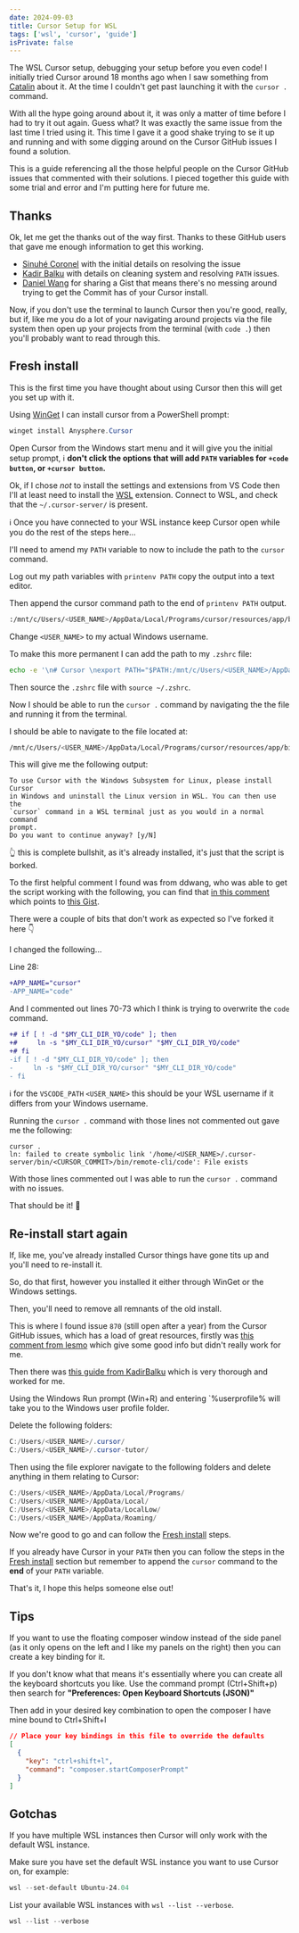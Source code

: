 ```yaml
---
date: 2024-09-03
title: Cursor Setup for WSL
tags: ['wsl', 'cursor', 'guide']
isPrivate: false
---
```


<script>
  import { Gist } from 'sveltekit-embed'
</script>

The WSL Cursor setup, debugging your setup before you even code! I
initially tried Cursor around 18 months ago when I saw something from
[Catalin](https://x.com/catalinmpit) about it. At the time I couldn't
get past launching it with the `cursor .` command.

With all the hype going around about it, it was only a matter of time
before I had to try it out again. Guess what? It was exactly the same
issue from the last time I tried using it. This time I gave it a good
shake trying to se it up and running and with some digging around on
the Cursor GitHub issues I found a solution.

This is a guide referencing all the those helpful people on the Cursor
GitHub issues that commented with their solutions. I pieced together
this guide with some trial and error and I'm putting here for future
me.

## Thanks

Ok, let me get the thanks out of the way first. Thanks to these GitHub
users that gave me enough information to get this working.

<!-- cSpell:ignore lesmo,KadirBalku,ddwang Sinuhé Coronel Kadir Balku -->

- [Sinuhé Coronel](https://github.com/lesmo) with the initial details
  on resolving the issue
- [Kadir Balku](https://github.com/KadirBalku) with details on
  cleaning system and resolving `PATH` issues.
- [Daniel Wang](https://github.com/ddwang) for sharing a Gist that
  means there's no messing around trying to get the Commit has of your
  Cursor install.

Now, if you don't use the terminal to launch Cursor then you're good,
really, but if, like me you do a lot of your navigating around
projects via the file system then open up your projects from the
terminal (with `code .`) then you'll probably want to read through
this.

## Fresh install

This is the first time you have thought about using Cursor then this
will get you set up with it.

Using
[WinGet](https://learn.microsoft.com/en-us/windows/package-manager/winget)
I can install cursor from a PowerShell prompt:

<!-- cspell:ignore Anysphere userprofile -->

```powershell
winget install Anysphere.Cursor
```

Open Cursor from the Windows start menu and it will give you the
initial setup prompt, ℹ️ **don't click the options that will add
`PATH` variables for `+code button`, or `+cursor button`.**

Ok, if I chose _not_ to install the settings and extensions from VS
Code then I'll at least need to install the
[WSL](https://marketplace.visualstudio.com/items?itemName=ms-vscode-remote.remote-wsl)
extension. Connect to WSL, and check that the `~/.cursor-server/` is
present.

ℹ️ Once you have connected to your WSL instance keep Cursor open while
you do the rest of the steps here...

I'll need to amend my `PATH` variable to now to include the path to
the `cursor` command.

<!-- cSpell:ignore printenv -->

Log out my path variables with `printenv PATH` copy the output into a
text editor.

Then append the cursor command path to the end of `printenv PATH`
output.

```bash
:/mnt/c/Users/<USER_NAME>/AppData/Local/Programs/cursor/resources/app/bin
```

Change `<USER_NAME>` to my actual Windows username.

To make this more permanent I can add the path to my `.zshrc` file:

```bash
echo -e '\n# Cursor \nexport PATH="$PATH:/mnt/c/Users/<USER_NAME>/AppData/Local/Programs/cursor/resources/app/bin"' >> ~/.zshrc
```

Then source the `.zshrc` file with `source ~/.zshrc`.

Now I should be able to run the `cursor .` command by navigating the
the file and running it from the terminal.

I should be able to navigate to the file located at:

```bash
/mnt/c/Users/<USER_NAME>/AppData/Local/Programs/cursor/resources/app/bin/cursor
```

This will give me the following output:

```text
To use Cursor with the Windows Subsystem for Linux, please install Cursor
in Windows and uninstall the Linux version in WSL. You can then use the
`cursor` command in a WSL terminal just as you would in a normal command
prompt.
Do you want to continue anyway? [y/N]
```

👆 this is complete bullshit, as it's already installed, it's just
that the script is borked.

To the first helpful comment I found was from ddwang, who was able to
get the script working with the following, you can find that
[in this comment](https://github.com/getcursor/cursor/issues/807#issuecomment-1728885825)
which points to
[this Gist](https://gist.github.com/swayducky/8ba8f2db156c7f445d562cdc12c0ddb4).

There were a couple of bits that don't work as expected so I've forked
it here 👇

<Gist gistUri="spences10/b40b2d9b27f62a930b3e5fcc12b0f782" />

I changed the following...

Line 28:

```diff
+APP_NAME="cursor"
-APP_NAME="code"
```

And I commented out lines 70-73 which I think is trying to overwrite
the `code` command.

```diff
+# if [ ! -d "$MY_CLI_DIR_YO/code" ]; then
+#     ln -s "$MY_CLI_DIR_YO/cursor" "$MY_CLI_DIR_YO/code"
+# fi
-if [ ! -d "$MY_CLI_DIR_YO/code" ]; then
-     ln -s "$MY_CLI_DIR_YO/cursor" "$MY_CLI_DIR_YO/code"
- fi
```

ℹ️ for the `VSCODE_PATH` `<USER_NAME>` this should be your WSL
username if it differs from your Windows username.

Running the `cursor .` command with those lines not commented out gave
me the following:

```text
cursor .
ln: failed to create symbolic link '/home/<USER_NAME>/.cursor-server/bin/<CURSOR_COMMIT>/bin/remote-cli/code': File exists
```

With those lines commented out I was able to run the `cursor .`
command with no issues.

That should be it! 🎉

## Re-install start again

If, like me, you've already installed Cursor things have gone tits up
and you'll need to re-install it.

So, do that first, however you installed it either through WinGet or
the Windows settings.

Then, you'll need to remove all remnants of the old install.

This is where I found issue `870` (still open after a year) from the
Cursor GitHub issues, which has a load of great resources, firstly was
[this comment from lesmo](https://github.com/getcursor/cursor/issues/870#issuecomment-1951864065)
which give some good info but didn't really work for me.

Then there was
[this guide from KadirBalku](https://github.com/getcursor/cursor/issues/870#issuecomment-2204635232)
which is very thorough and worked for me.

Using the Windows Run prompt (Win+R) and entering `%userprofile% will
take you to the Windows user profile folder.

Delete the following folders:

```powershell
C:/Users/<USER_NAME>/.cursor/
C:/Users/<USER_NAME>/.cursor-tutor/
```

Then using the file explorer navigate to the following folders and
delete anything in them relating to Cursor:

```powershell
C:/Users/<USER_NAME>/AppData/Local/Programs/
C:/Users/<USER_NAME>/AppData/Local/
C:/Users/<USER_NAME>/AppData/LocalLow/
C:/Users/<USER_NAME>/AppData/Roaming/
```

Now we're good to go and can follow the
[Fresh install](#fresh-install) steps.

If you already have Cursor in your `PATH` then you can follow the
steps in the [Fresh install](#fresh-install) section but remember to
append the `cursor` command to the **end** of your `PATH` variable.

That's it, I hope this helps someone else out!

## Tips

If you want to use the floating composer window instead of the side
panel (as it only opens on the left and I like my panels on the right)
then you can create a key binding for it.

If you don't know what that means it's essentially where you can
create all the keyboard shortcuts you like. Use the command prompt
(Ctrl+Shift+p) then search for **"Preferences: Open Keyboard Shortcuts
(JSON)"**

Then add in your desired key combination to open the composer I have
mine bound to Ctrl+Shift+l

```json
// Place your key bindings in this file to override the defaults
[
  {
    "key": "ctrl+shift+l",
    "command": "composer.startComposerPrompt"
  }
]
```

## Gotchas

If you have multiple WSL instances then Cursor will only work with the
default WSL instance.

Make sure you have set the default WSL instance you want to use Cursor
on, for example:

```powershell
wsl --set-default Ubuntu-24.04
```

List your available WSL instances with `wsl --list --verbose`.

```powershell
wsl --list --verbose
```
